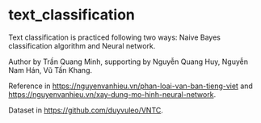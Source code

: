 # text_classification
Text classification is practiced following two ways: Naive Bayes classification algorithm and Neural network.

Author by Trần Quang Minh, supporting by Nguyễn Quang Huy, Nguyễn Nam Hán, Vũ Tấn Khang.

Reference in https://nguyenvanhieu.vn/phan-loai-van-ban-tieng-viet and https://nguyenvanhieu.vn/xay-dung-mo-hinh-neural-network.

Dataset in https://github.com/duyvuleo/VNTC.
